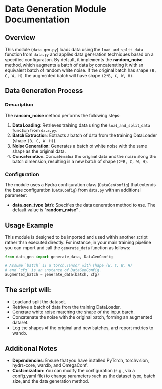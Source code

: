 # Data Generation Module Documentation

## Overview
This module (`data_gen.py`) loads data using the `load_and_split_data` function from `data.py` and applies data generation techniques based on a specified configuration. By default, it implements the **random_noise** method, which augments a batch of data by concatenating it with an equivalent batch of random white noise. If the original batch has shape `(B, C, W, H)`, the augmented batch will have shape `(2*B, C, W, H)`.

## Data Generation Process

### Description
The **random_noise** method performs the following steps:
1. **Data Loading**: Retrieves training data using the `load_and_split_data` function from `data.py`.
2. **Batch Extraction**: Extracts a batch of data from the training DataLoader (shape `(B, C, W, H)`).
3. **Noise Generation**: Generates a batch of white noise with the same shape as the original data.
4. **Concatenation**: Concatenates the original data and the noise along the batch dimension, resulting in a new batch of shape `(2*B, C, W, H)`.

### Configuration
The module uses a Hydra configuration class (`DataGenConfig`) that extends the base configuration (`DataConfig`) from `data.py` with an additional parameter:
- **data_gen_type (str)**: Specifies the data generation method to use. The default value is **"random_noise"**.

## Usage Example
This module is designed to be imported and used within another script rather than executed directly. For instance, in your main training pipeline you can import and call the `generate_data` function as follows:

```python
from data_gen import generate_data, DataGenConfig

# Assume `batch` is a torch.Tensor with shape (B, C, W, H)
# and `cfg` is an instance of DataGenConfig.
augmented_batch = generate_data(batch, cfg)
```

## The script will:
- Load and split the dataset.
- Retrieve a batch of data from the training DataLoader.
- Generate white noise matching the shape of the input batch.
- Concatenate the noise with the original batch, forming an augmented dataset.
- Log the shapes of the original and new batches, and report metrics to wandb.

## Additional Notes
- **Dependencies**: Ensure that you have installed PyTorch, torchvision, hydra-core, wandb, and OmegaConf.
- **Customization**: You can modify the configuration (e.g., via a config.yaml file) to change parameters such as the dataset type, batch size, and the data generation method.